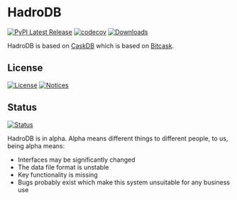 # HadroDB

[![PyPI Latest Release](https://img.shields.io/pypi/v/hadrodb.svg)](https://pypi.org/project/hadrodb/)
[![codecov](https://codecov.io/gh/mabel-dev/hadrodb/branch/main/graph/badge.svg?token=nl9JwOVdPs)](https://codecov.io/gh/mabel-dev/hadrodb)
[![Downloads](https://static.pepy.tech/badge/hadro)](https://pepy.tech/project/hadro)

HadroDB is based on [CaskDB](https://github.com/avinassh/py-caskdb) which is based on [Bitcask](https://riak.com/assets/bitcask-intro.pdf).


## License

[![License](https://img.shields.io/badge/License-MIT-blue.svg)](https://github.com/mabel-dev/hadrodb/blob/main/LICENSE)
[![Notices](https://img.shields.io/badge/-Notices-darkgreen.svg)](https://github.com/mabel-dev/hadrodb/blob/main/LICENSE)

## Status

[![Status](https://img.shields.io/badge/Status-alpha-orange)](https://github.com/mabel-dev/opteryx)

HadroDB is in alpha. Alpha means different things to different people, to us, being alpha means:

- Interfaces may be significantly changed
- The data file format is unstable
- Key functionality is missing
- Bugs probably exist which make this system unsuitable for any business use